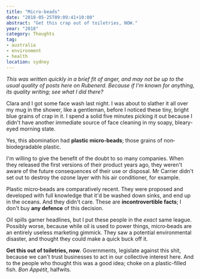```yaml
---
title: "Micro‐beads"
date: "2018-05-25T09:09:41+10:00"
abstract: "Get this crap out of toiletries, NOW."
year: "2018"
category: Thoughts
tag:
- australia
- environment
- health
location: sydney
---
```

*This was written quickly in a brief fit of anger, and may not be up to the usual quality of posts here on Rubenerd. Because if I'm known for anything, its quality writing; see what I did there?*

Clara and I got some face wash last night. I was about to slather it all over my mug in the shower, like a gentleman, before I noticed these tiny, bright blue grains of crap in it. I spend a solid five minutes picking it out because I didn't have another immediate source of face cleaning in my soapy, bleary-eyed morning state.

Yes, this abomination had **plastic micro‐beads**; those grains of non‐biodegradable plastic.

I'm willing to give the benefit of the doubt to so many companies. When they released the first versions of their product years ago, they weren't aware of the future consequences of their use or disposal. Mr Carrier didn't set out to destroy the ozone layer with his air conditioner, for example.

Plastic micro‐beads are comparatively recent. They were proposed and developed with full knowledge that it'd be washed down sinks, and end up in the oceans. And they didn't care. These are **incontrovertible facts**; I don't buy **any defence** of this decision.

Oil spills garner headlines, but I put these people in the *exact* same league. Possibly worse, because while oil is used to power things, micro‐beads are an entirely useless marketing gimmick. They saw a potential environmental disaster, and thought they could make a quick buck off it.

**Get this out of toiletries, now**. Governments, legislate against this shit, because we can't trust businesses to act in our collective interest here. And to the people who thought this was a good idea; choke on a plastic-filled fish. *Bon Appétit*, halfwits.


